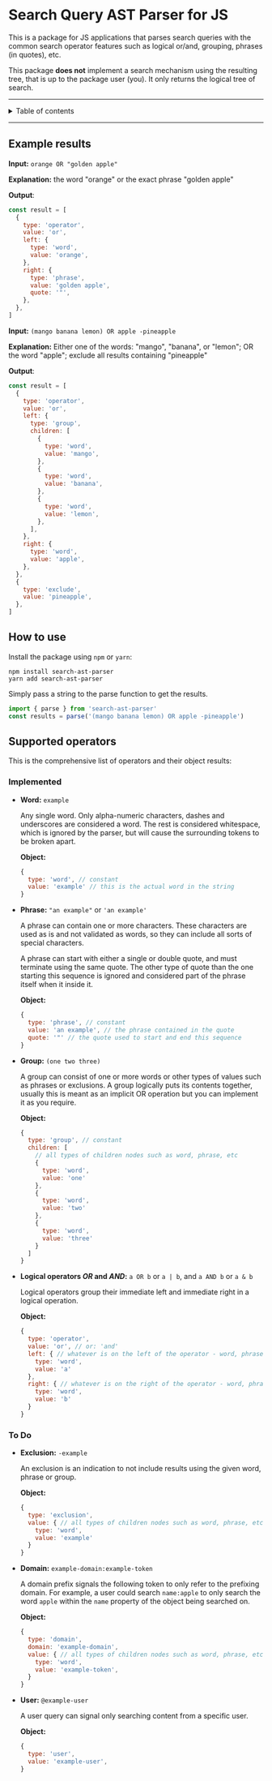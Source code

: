 <h1>Search Query AST Parser for JS</h1>

This is a package for JS applications that parses search queries with the common search operator
features such as logical or/and, grouping, phrases (in quotes), etc.

This package **does not** implement a search mechanism using the resulting tree, that is up to the
package user (you). It only returns the logical tree of search.

---

<!-- toc -->
<details>
<summary>Table of contents</summary>

- [Example results](#example-results)
- [How to use](#how-to-use)
- [Supported operators](#supported-operators)
  - [Implemented](#implemented)
  - [To Do](#to-do)

</details>
<!-- /toc -->

---

## Example results

**Input:** `orange OR "golden apple"`

**Explanation:** the word "orange" or the exact phrase "golden apple"

**Output**:

```js
const result = [
  {
    type: 'operator',
    value: 'or',
    left: {
      type: 'word',
      value: 'orange',
    },
    right: {
      type: 'phrase',
      value: 'golden apple',
      quote: '"',
    },
  },
]
```

**Input:** `(mango banana lemon) OR apple -pineapple`

**Explanation:** Either one of the words: "mango", "banana", or "lemon"; OR the word "apple";
exclude all results containing "pineapple"

**Output**:

```js
const result = [
  {
    type: 'operator',
    value: 'or',
    left: {
      type: 'group',
      children: [
        {
          type: 'word',
          value: 'mango',
        },
        {
          type: 'word',
          value: 'banana',
        },
        {
          type: 'word',
          value: 'lemon',
        },
      ],
    },
    right: {
      type: 'word',
      value: 'apple',
    },
  },
  {
    type: 'exclude',
    value: 'pineapple',
  },
]
```

## How to use

Install the package using `npm` or `yarn`:

```shell
npm install search-ast-parser
yarn add search-ast-parser
```

Simply pass a string to the parse function to get the results.

```js
import { parse } from 'search-ast-parser'
const results = parse('(mango banana lemon) OR apple -pineapple')
```

## Supported operators

This is the comprehensive list of operators and their object results:

### Implemented

- **Word:** `example`

  Any single word. Only alpha-numeric characters, dashes and underscores are considered a word. The
  rest is considered whitespace, which is ignored by the parser, but will cause the surrounding
  tokens to be broken apart.

  **Object:**

  ```js
  {
    type: 'word', // constant
    value: 'example' // this is the actual word in the string
  }
  ```

- **Phrase:** `"an example"` or `'an example'`

  A phrase can contain one or more characters. These characters are used as is and not validated as
  words, so they can include all sorts of special characters.

  A phrase can start with either a single or double quote, and must terminate using the same quote.
  The other type of quote than the one starting this sequence is ignored and considered part of the
  phrase itself when it inside it.

  **Object:**

  ```js
  {
    type: 'phrase', // constant
    value: 'an example', // the phrase contained in the quote
    quote: '"' // the quote used to start and end this sequence
  }
  ```

- **Group:** `(one two three)`

  A group can consist of one or more words or other types of values such as phrases or exclusions. A
  group logically puts its contents together, usually this is meant as an implicit OR operation but
  you can implement it as you require.

  **Object:**

  ```js
  {
    type: 'group', // constant
    children: [
      // all types of children nodes such as word, phrase, etc
      {
        type: 'word',
        value: 'one'
      },
      {
        type: 'word',
        value: 'two'
      },
      {
        type: 'word',
        value: 'three'
      }
    ]
  }
  ```

- **Logical operators _OR_ and _AND_:** `a OR b` or `a | b`, and `a AND b` or `a & b`

  Logical operators group their immediate left and immediate right in a logical operation.

  **Object:**

  ```js
  {
    type: 'operator',
    value: 'or', // or: 'and'
    left: { // whatever is on the left of the operator - word, phrase, etc
      type: 'word',
      value: 'a'
    },
    right: { // whatever is on the right of the operator - word, phrase, etc
      type: 'word',
      value: 'b'
    }
  }
  ```

### To Do

- **Exclusion:** `-example`

  An exclusion is an indication to not include results using the given word, phrase or group.

  **Object:**

  ```js
  {
    type: 'exclusion',
    value: { // all types of children nodes such as word, phrase, etc
      type: 'word',
      value: 'example'
    }
  }
  ```

- **Domain:** `example-domain:example-token`

  A domain prefix signals the following token to only refer to the prefixing domain. For example, a
  user could search `name:apple` to only search the word `apple` within the `name` property of the
  object being searched on.

  **Object:**

  ```js
  {
    type: 'domain',
    domain: 'example-domain',
    value: { // all types of children nodes such as word, phrase, etc
      type: 'word',
      value: 'example-token',
    }
  }
  ```

- **User:** `@example-user`

  A user query can signal only searching content from a specific user.

  **Object:**

  ```js
  {
    type: 'user',
    value: 'example-user',
  }
  ```

